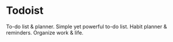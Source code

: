 # Todoist
To-do list &amp; planner. Simple yet powerful to-do list. Habit planner &amp; reminders. Organize work &amp; life. 
